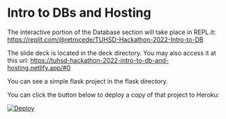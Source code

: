 # Intro to DBs and Hosting

The interactive portion of the Database section will take place in REPL.it: https://replit.com/@retrocede/TUHSD-Hackathon-2022-Intro-to-DB

The slide deck is located in the deck directory. You may also access it at this url:  https://tuhsd-hackathon-2022-intro-to-db-and-hosting.netlify.app/#0

You can see a simple flask project in the flask directory.

You can click the button below to deploy a copy of that project to Heroku:

[![Deploy](https://www.herokucdn.com/deploy/button.svg)](https://heroku.com/deploy?template=https://github.com/retrocede/flask-heroku-deploy)
